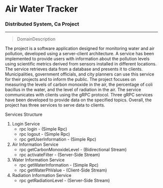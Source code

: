 # Air Water Tracker
### Distributed System, Ca Project
---


> DomainDescription

The project is a software application designed for monitoring water and air pollution, developed using a server-client architecture. 
A service has been implemented to provide users with information about the pollution levels using scientific metrics derived from sensors installed in different locations.
The service retrieves data from a database and presents it to clients. Municipalities, government officials, and city planners can use this service for their projects and to inform the public.
The project focuses on measuring the levels of carbon monoxide in the air, the percentage of coli bacillus in the water, and the level of radiation in the air.
The service communicates with clients using the gRPC protocol. Three gRPC services have been developed to provide data on the specified topics. Overall, the project has three services to serve data to clients.


Services Structure 
1. Login Service 
   * rpc login    - (Simple Rpc)
   * rpc logout   - (Simple Rpc)
   * rpc getUserInformation  - (Simple Rpc)
2. Air Information Service
   * rpc getCarbonMonoxideLevel - (Bidirectional Stream)
   * rpc activateFilter -  (Server-Side Stream)
3. Water Information Service
   * rpc getWaterInformation - (Simple Rpc)
   * rpc getWaterPhValue  - (Client-Side Stream)
4. Radiation Information Service
   * rpc getRadiationLevel - (Server-Side Stream)


